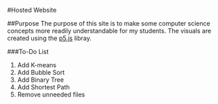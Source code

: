 #Hosted Website


##Purpose
  The purpose of this site is to make some computer science concepts more readily understandable for my students. The visuals are created using the [p5.js](https://p5js.org/) libray.

###To-Do List
1. Add K-means
2. Add Bubble Sort
3. Add Binary Tree
4. Add Shortest Path
5. Remove unneeded files